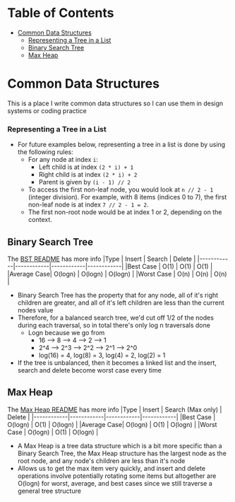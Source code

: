 # Table of Contents
- [Common Data Structures](#common-data-structures)
  - [Representing a Tree in a List](#representing-a-tree-in-a-list)
  - [Binary Search Tree](#binary-search-tree)
  - [Max Heap](#max-heap)
  
# Common Data Structures
This is a place I write common data structures so I can use them in design systems or coding practice


### Representing a Tree in a List
- For future examples below, representing a tree in a list is done by using the following rules:
    - For any node at index `i`:
        - Left child is at index `(2 * i) + 1`
        - Right child is at index `(2 * i) + 2`
        - Parent is given by `(i - 1) // 2`
    - To access the first non-leaf node, you would look at `n // 2 - 1` (integer division). For example, with 8 items (indices 0 to 7), the first non-leaf node is at index `7 // 2 - 1 = 2`.
    - The first non-root node would be at index 1 or 2, depending on the context.

## Binary Search Tree
The [BST README](/docs/technical%20writing/dsa/7.%20trees%20&%20graphs/index.md) has more info
|Type        | Insert     | Search     | Delete     |
|------------|------------|------------|------------|
|Best Case   | O(1)       | O(1)       | O(1)       |
|Average Case| O(logn)    | O(logn)    | O(logn)    |
|Worst Case  | O(n)       | O(n)       | O(n)       |

- Binary Search Tree has the property that for any node, all of it's right children are greater, and all of it's left children are less than the current nodes value
- Therefore, for a balanced search tree, we'd cut off 1/2 of the nodes during each traversal, so in total there's only log n traversals done
    - Logn because we go from 
        - 16 --> 8 --> 4 --> 2 --> 1
        - 2^4 --> 2^3 --> 2^2 --> 2^1 --> 2^0
        - log(16) = 4, log(8) = 3, log(4) = 2, log(2) = 1
- If the tree is unbalanced, then it becomes a linked list and the insert, search and delete become worst case every time

## Max Heap
The [Max Heap README](/docs/technical%20writing/dsa/5.%20heap%20&%20priority%20queue/index.md) has more info
|Type        | Insert     | Search (Max only)     | Delete     |
|------------|------------|------------|------------|
|Best Case   | O(logn)       | O(1)       | O(logn)       |
|Average Case| O(logn)    | O(1)       | O(logn)    |
|Worst Case  | O(logn)       | O(1)       | O(logn)       |

- A Max Heap is a tree data structure which is a bit more specific than a Binary Search Tree, the Max Heap structure has the largest node as the root node, and any node's children are less than it's node
- Allows us to get the max item very quickly, and insert and delete operations involve potentially rotating some items but altogether are O(logn) for worst, average, and best cases since we still traverse a general tree structure
